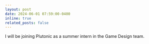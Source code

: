 ```yaml
---
layout: post
date: 2024-06-01 07:59:00-0400
inline: true
related_posts: false
---
```


I will be joining Plutonic as a summer intern in the Game Design team. 
